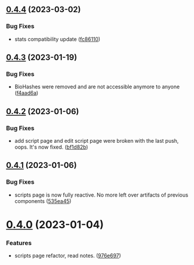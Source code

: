 ## [0.4.4](https://github.com/Torwent/wasp-webapp/compare/v0.4.3...v0.4.4) (2023-03-02)


### Bug Fixes

* stats compatibility update ([fc86110](https://github.com/Torwent/wasp-webapp/commit/fc86110a572b2ec566ad91a9dbc804b95d36da36))



## [0.4.3](https://github.com/Torwent/wasp-webapp/compare/v0.4.2...v0.4.3) (2023-01-19)


### Bug Fixes

* BioHashes were removed and are not accessible anymore to anyone ([f4aad6a](https://github.com/Torwent/wasp-webapp/commit/f4aad6aa089bf729b04308d07c1b18a1a8ec9ff0))



## [0.4.2](https://github.com/Torwent/wasp-webapp/compare/v0.4.1...v0.4.2) (2023-01-06)


### Bug Fixes

* add script page and edit script page were broken with the last push, oops. It's now fixed. ([bf1d82b](https://github.com/Torwent/wasp-webapp/commit/bf1d82b2ea3925bcae32c3a29644c00b6f9d0cd0))



## [0.4.1](https://github.com/Torwent/wasp-webapp/compare/v0.4.0...v0.4.1) (2023-01-06)


### Bug Fixes

* scripts page is now fully reactive. No more left over artifacts of previous components ([535ea45](https://github.com/Torwent/wasp-webapp/commit/535ea45f3099e4e0961f2ac90609676ee4bde5d8))



# [0.4.0](https://github.com/Torwent/wasp-webapp/compare/v0.3.0...v0.4.0) (2023-01-04)


### Features

* scripts page refactor, read notes. ([976e697](https://github.com/Torwent/wasp-webapp/commit/976e6973887781a53512c5a3026add8532209f2e))



